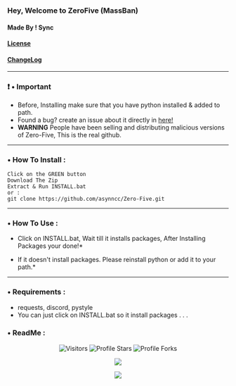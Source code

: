 ### Hey, Welcome to ZeroFive (MassBan)
#### Made By ! Sync
#### [License](https://asynncc/Zero-Five)
#### [ChangeLog](https://github.com/asynncc/Zero-Five/blob/main/ChangeLog.md)

___

### ❗ • Important
* Before, Installing make sure that you have python installed & added to path.
* Found a bug? create an issue about it directly in [here!](https://github.com/asynncc/Zero-Five/issues/new/choose)
* **WARNING** People have been selling and distributing malicious versions of Zero-Five, This is the real github. 
___

### • How To Install : 
```
Click on the GREEN button
Download The Zip
Extract & Run INSTALL.bat
or :
git clone https://github.com/asynncc/Zero-Five.git
```
___

### • How To Use :
* Click on INSTALL.bat, Wait till it installs packages, After Installing Packages your done!*

* If it doesn't install packages. Please reinstall python or add it to your path.*
___


### • Requirements : 
* requests, discord, pystyle
* You can just click on INSTALL.bat so it install packages . . . 

### • ReadMe : 
<p align="center"><img src="https://gpvc.arturio.dev/asynncc" alt="Visitors"></a>
<img src="https://img.shields.io/badge/dynamic/json?&label=Total%20Stars&color=bb2527&style=flat&style=for-the-badge&query=%24.stars&url=https://api.github-star-counter.workers.dev/user/asynncc" alt="Profile Stars"></a>
<img src="https://img.shields.io/badge/dynamic/json?&label=Total%20Forks&color=bb2527&style=flat&style=for-the-badge&query=%24.forks&url=https://api.github-star-counter.workers.dev/user/asynncc" alt="Profile Forks"></a>
<p align="center">  
<img src="https://github-readme-stats.vercel.app/api?username=asynncc&show_icons=true&theme=dark&count_private=true">
</p>
<p align="center">  
<img src="https://github-readme-stats.vercel.app/api/top-langs/?username=asynncc&theme=blue-green">
</p>
